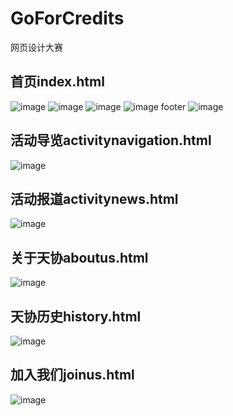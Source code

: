 # GoForCredits
网页设计大赛
## 首页index.html
![image](https://user-images.githubusercontent.com/49526916/116251706-805bb880-a7a1-11eb-8bbf-42ff2d3f64f1.png)
![image](https://user-images.githubusercontent.com/49526916/116251808-979aa600-a7a1-11eb-8a0b-70b9a5a52862.png)
![image](https://user-images.githubusercontent.com/49526916/116251864-a2edd180-a7a1-11eb-8e7e-09194b6365b8.png)
![image](https://user-images.githubusercontent.com/49526916/116252354-1394ee00-a7a2-11eb-87be-6020391d9536.png)
footer
![image](https://user-images.githubusercontent.com/49526916/116253229-de3cd000-a7a2-11eb-8e94-27a0e0ee7037.png)
## 活动导览activitynavigation.html
![image](https://user-images.githubusercontent.com/49526916/116253761-54d9cd80-a7a3-11eb-8342-32ca497392d9.png)
## 活动报道activitynews.html
![image](https://user-images.githubusercontent.com/49526916/116253806-628f5300-a7a3-11eb-880c-ba7954e8378f.png)
## 关于天协aboutus.html
![image](https://user-images.githubusercontent.com/49526916/116253955-83f03f00-a7a3-11eb-9712-8116c3df9db6.png)
## 天协历史history.html
![image](https://user-images.githubusercontent.com/49526916/116254057-9bc7c300-a7a3-11eb-9eba-516f3e6d0c67.png)
## 加入我们joinus.html
![image](https://user-images.githubusercontent.com/49526916/116254107-a7b38500-a7a3-11eb-9693-28dd42dd8054.png)
